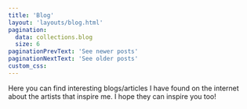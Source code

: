 ```yaml
---
title: 'Blog'
layout: 'layouts/blog.html'
pagination:
  data: collections.blog
  size: 6
paginationPrevText: 'See newer posts'
paginationNextText: 'See older posts'
custom_css:
---
```



<p class='intro'> Here you can find interesting blogs/articles I have found on the internet about the artists that inspire me. I hope they can inspire you too!  </p>
